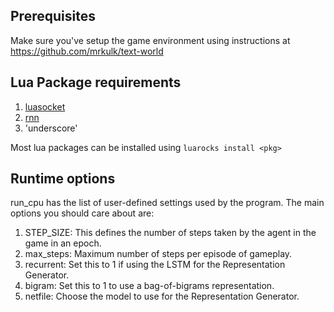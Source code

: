 Prerequisites
--------------
Make sure you've setup the game environment using instructions at https://github.com/mrkulk/text-world

Lua Package requirements  
---------------
1. [luasocket](http://w3.impa.br/~diego/software/luasocket/)  
2. [rnn](https://github.com/Element-Research/rnn)  
3. 'underscore'  

Most lua packages can be installed using `luarocks install <pkg>`

Runtime options
----------------
run_cpu has the list of user-defined settings used by the program. The main
options you should care about are:  
1. STEP_SIZE: This defines the number of steps taken by the agent in the game
in an epoch.   
2. max_steps: Maximum number of steps per episode of gameplay.  
3. recurrent: Set this to 1 if using the LSTM for the Representation Generator.  
4. bigram: Set this to 1 to use a bag-of-bigrams representation.  
5. netfile: Choose the model to use for the Representation Generator.   
